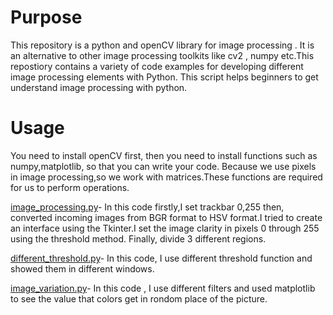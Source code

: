 # Purpose


This repository is a python and openCV library for image processing . It is an alternative to other image processing toolkits like cv2 , numpy etc.This repostiory contains a variety of code examples for developing different image processing elements with Python.
This script helps beginners to get understand image processing with python.



# Usage



You need to install openCV first, then you need to install functions such as numpy,matplotlib, so that you can write your code. Because we use pixels in image processing,so we work with matrices.These functions are required for us to perform operations.

[image_processing.py](https://github.com/OguzhanGok51/gluglu/blob/main/Image_processing/image_processing.py)-
In this code firstly,I set trackbar 0,255 then, converted incoming images from BGR format to HSV format.I tried to create an interface using the Tkinter.I set the image clarity in pixels 0 through 255 using the threshold method. Finally,  divide 3 different regions.

[different_threshold.py](https://github.com/OguzhanGok51/gluglu/blob/main/different%20threshold%20and%20image%20variation/different_threshold.py)-
In this code, I use different threshold function and showed them in different windows.

[image_variation.py](https://github.com/OguzhanGok51/gluglu/blob/main/different%20threshold%20and%20image%20variation/image_variation.py)-
In this code , I use different filters and used matplotlib to see the value that colors get in rondom place of the picture.
